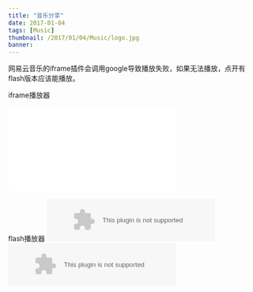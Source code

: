 ```yaml
---
title: "音乐分享"
date: 2017-01-04
tags: [Music]
thumbnail: /2017/01/04/Music/logo.jpg
banner: 
---
```

网易云音乐的iframe插件会调用google导致播放失败，如果无法播放，点开有flash版本应该能播放。

iframe播放器
<iframe frameborder="no" border="0" marginwidth="0" marginheight="0" width=340 height=86 src="//music.163.com/outchain/player?type=2&id=65540&auto=0&height=66"></iframe>
<iframe frameborder="no" border="0" marginwidth="0" marginheight="0" width=340 height=86 src="//music.163.com/outchain/player?type=2&id=65772&auto=0&height=66"></iframe>

<!--more-->

flash播放器
<embed src="//music.163.com/style/swf/widget.swf?sid=65540&type=2&auto=0&width=320&height=66" width="340" height="86"  allowNetworking="all"></embed>
<embed src="//music.163.com/style/swf/widget.swf?sid=65772&type=2&auto=0&width=320&height=66" width="340" height="86"  allowNetworking="all"></embed>